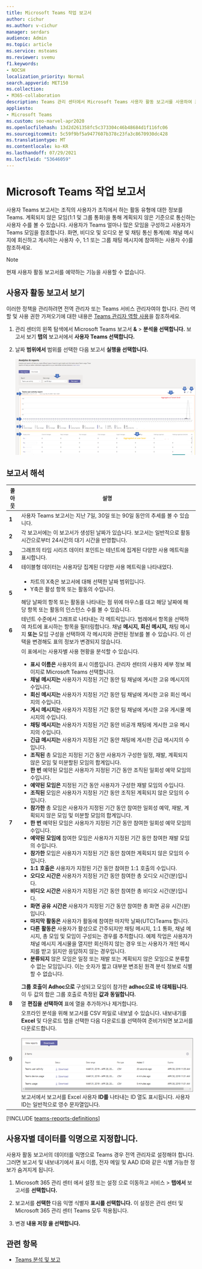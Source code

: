 ```yaml
---
title: Microsoft Teams 작업 보고서
author: cichur
ms.author: v-cichur
manager: serdars
audience: Admin
ms.topic: article
ms.service: msteams
ms.reviewer: svemu
f1.keywords:
- NOCSH
localization_priority: Normal
search.appverid: MET150
ms.collection:
- M365-collaboration
description: Teams 관리 센터에서 Microsoft Teams 사용자 활동 보고서를 사용하여 조직의 사용자가 사용자 활동 보고서를 사용하는 방법을 Teams.
appliesto:
- Microsoft Teams
ms.custom: seo-marvel-apr2020
ms.openlocfilehash: 13d2d261358fc5c373304c46b48684d1f116fc06
ms.sourcegitcommit: 5c59f9bf5a9477607b378c23fa3c8670930dc428
ms.translationtype: MT
ms.contentlocale: ko-KR
ms.lasthandoff: 07/29/2021
ms.locfileid: "53646059"
---
```

# <a name="microsoft-teams-user-activity-report"></a>Microsoft Teams 작업 보고서

사용자 Teams 보고서는 조직의 사용자가 조직에서 하는 활동 유형에 대한 정보를 Teams. 계획되지 않은 모임(1:1 및 그룹 통화)을 통해 계획되지 않은 기준으로 통신하는 사용자 수를 볼 수 있습니다. 사용자가 Teams 얼마나 많은 모임을 구성하고 사용자가 Teams 모임을 참조합니다. 화면, 비디오 및 오디오 분 및 채팅 통신 통계(예: 채널 메시지에 회신하고 게시하는 사용자 수, 1:1 또는 그룹 채팅 메시지에 참여하는 사용자 수)를 참조하세요.

> [!NOTE]
> 현재 사용자 활동 보고서를 예약하는 기능을 사용할 수 없습니다.

## <a name="view-the-user-activity-report"></a>사용자 활동 보고서 보기

이러한 정책을 관리하려면 전역 관리자 또는 Teams 서비스 관리자여야 합니다. 관리 역할 및 사용 권한 가져오기에 대한 내용은 [Teams 관리자 역할 사용](../using-admin-roles.md)을 참조하세요.

1. 관리 센터의 왼쪽 탐색에서 Microsoft Teams 보고서 **&**  >  **분석을 선택합니다.** 보고서 보기 **탭의** 보고서에서 **사용자** **Teams 선택합니다.**
2. 날짜 **범위에서** 범위를 선택한 다음 보고서 **실행을 선택합니다.**

    ![콜아웃이 있는 Teams 관리 센터의 Teams 작업 보고서 스크린샷](../media/teams-reports-user-activity-with-callouts.png "콜아웃이 있는 Teams 관리 센터의 Teams 작업 보고서 스크린샷")

## <a name="interpret-the-report"></a>보고서 해석

| 콜아웃 |설명  |
|--------|-------------|
|**1**   |사용자 Teams 보고서는 지난 7일, 30일 또는 90일 동안의 추세를 볼 수 있습니다. |
|**2**   |각 보고서에는 이 보고서가 생성된 날짜가 있습니다. 보고서는 일반적으로 활동 시간으로부터 24시간의 대기 시간을 반영합니다. |
|**3**   |그래프의 타임 시리즈 데이터 포인트는 테넌트에 집계된 다양한 사용 메트릭을 표시합니다. |
|**4**   |테이블형 데이터는 사용자당 집계된 다양한 사용 메트릭을 나타내었다. |
|**5**   |<ul><li>차트의 X축은 보고서에 대해 선택한 날짜 범위입니다.</li> <li> Y축은 활성 항목 또는 활동의 수입니다.</li> </ul>해당 날짜의 항목 또는 활동을 나타내는 점 위에 마우스를 대고 해당 날짜에 해당 항목 또는 활동의 인스턴스 수를 볼 수 있습니다.|
|**6**   | 테넌트 수준에서 그래프로 나타내는 각 메트릭입니다. 범례에서 항목을 선택하여 차트에 표시하는 항목을 필터링합니다. 채널 **메시지,** **회신 메시지,** 채팅 메시지  **또는** 모임 구성을 선택하여 각 메시지와 관련된 정보를 볼 수 있습니다. 이 선택을 변경해도 표의 정보가 변경되지 않습니다. |
|**7**   |이 표에서는 사용자별 사용 현황을 분석할 수 있습니다.   <ul><li>**표시 이름은** 사용자의 표시 이름입니다. 관리자 센터의 사용자 세부 정보 페이지로 Microsoft Teams 선택합니다.</li><li>**채널 메시지는** 사용자가 지정된 기간 동안 팀 채널에 게시한 고유 메시지의 수입니다.</li><li>**회신 메시지는** 사용자가 지정된 기간 동안 팀 채널에 게시한 고유 회신 메시지의 수입니다.</li> <li>**게시 메시지는** 사용자가 지정된 기간 동안 팀 채널에 게시한 고유 게시물 메시지의 수입니다.</li><li>**채팅 메시지는** 사용자가 지정된 기간 동안 비공개 채팅에 게시한 고유 메시지의 수입니다.</li><li>**긴급 메시지는** 사용자가 지정된 기간 동안 채팅에 게시한 긴급 메시지의 수입니다.</li><li>**조직된** 총 모임은 지정된 기간 동안 사용자가 구성한 일정, 재발, 계획되지 않은 모임 및 미분할된 모임의 합계입니다. <em></em></li><li>**한 번** 예약된 모임은 사용자가 지정된 기간 동안 조직된 일회성 예약 모임의 수입니다.</li><li>**예약된 모임은** 지정된 기간 동안 사용자가 구성한 재발 모임의 수입니다.</li><li>**조직된** 모임은 사용자가 지정된 기간 동안 조직된 계획되지 않은 모임의 수입니다.</li><li>**참가한** 총 모임은 사용자가 지정된 기간 동안 참여한 일회성 예약, <em></em> 재발, 계획되지 않은 모임 및 미분할 모임의 합계입니다.</li><li>**한 번** 예약된 모임은 사용자가 지정된 기간 동안 참여한 일회성 예약 모임의 수입니다.</li><li>**예약된 모임에** 참여한 모임은 사용자가 지정된 기간 동안 참여한 재발 모임의 수입니다.</li><li>**참가한** 모임은 사용자가 지정된 기간 동안 참여한 계획되지 않은 모임의 수입니다.</li><li>**1:1 호출은** 사용자가 지정된 기간 동안 참여한 1:1 호출의 수입니다.</li><li>**오디오 시간은** 사용자가 지정된 기간 동안 참여한 총 오디오 시간(분)입니다.</li><li>**비디오 시간은** 사용자가 지정된 기간 동안 참여한 총 비디오 시간(분)입니다.</li><li>**화면 공유 시간은** 사용자가 지정된 기간 동안 참여한 총 화면 공유 시간(분)입니다.</li>  <li>**마지막 활동은** 사용자가 활동에 참여한 마지막 날짜(UTC)Teams 합니다.</li><li>**다른 활동은** 사용자가 활성으로 간주되지만 채팅 메시지, 1:1 통화, 채널 메시지, 총 모임 및 모임이 구성되는 경우를 추적합니다. 예제 작업은 사용자가 채널 메시지 게시물을 열지만 회신하지 않는 경우 또는 사용자가 개인 메시지를 받고 읽지만 응답하지 않는 경우입니다.</li> <li>**분류되지** 않은 모임은 일정 또는 재발 또는 계획되지 않은 모임으로 분류할 수 없는 모임입니다. 이는 숫자가 짧고 대부분 변조된 원격 분석 정보로 식별할 수 없습니다.</li> </ul>**그룹 호출이** **Adhoc으로** 구성되고 모임이 참가한 **adhoc으로 바 대체됩니다.** 이 두 값의 합은 그룹 호출로 측정된 **값과 동일합니다.**
|**8**   |열 **편집을 선택하여** 표에 열을 추가하거나 제거합니다. |
|**9**   |오프라인 분석을 위해 보고서를 CSV 파일로 내보낼 수 있습니다. 내보내기를 **Excel** 및 다운로드 탭을  선택한 다음  다운로드를 선택하여 준비가되면 보고서를 다운로드합니다.<br><br>![다운로드할 내보낼 보고서를 보여주는 다운로드 탭의 스크린샷](../media/teams-reports-export-to-csv.png) <br>보고서에서 보고서를 Excel 사용자 **ID를** 나타내는 ID 열도 표시됩니다. 사용자 ID는 일반적으로 영수 문자열입니다. ||

[!INCLUDE [teams-reports-definitions](../includes/teams-reports-definitions.md)]

## <a name="make-the-user-specific-data-anonymous"></a>사용자별 데이터를 익명으로 지정합니다.

사용자 활동 보고서의 데이터를 익명으로 Teams 경우 전역 관리자로 설정해야 합니다. 그러면 보고서 및 내보내기에서 표시 이름, 전자 메일 및 AAD ID와 같은 식별 가능한 정보가 숨겨지게 됩니다.

1. Microsoft 365 관리 센터 에서 설정 또는  설정 으로 이동하고 서비스 \> **탭에서** 보고서를 **선택합니다.** 
    
2. 보고서를 **선택한** 다음 익명 식별자 **표시를 선택합니다.** 이 설정은 관리 센터 및 Microsoft 365 관리 센터 Teams 모두 적용됩니다.
  
3. 변경 **내용 저장 을 선택합니다.**

## <a name="related-topics"></a>관련 항목

- [Teams 분석 및 보고](teams-reporting-reference.md)
